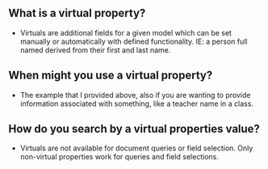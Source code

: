 ## What is a virtual property?
* Virtuals are additional fields for a given model which can be set manually or automatically with defined functionality. IE: a person full named derived from their first and last name.
## When might you use a virtual property?
* The example that I provided above, also if you are wanting to provide information associated with something, like a teacher name in a class. 
## How do you search by a virtual properties value?
* Virtuals are not available for document queries or field selection. Only non-virtual properties work for queries and field selections. 